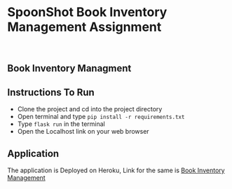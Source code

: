 # SpoonShot Book Inventory Management Assignment
<!-- ## Assignment for SDE - Intern (Applications) [Link](https://summergeeks.in/static/assignments/summergeeks%202020%20-%20SDE%20Assignment.pdf)  -->
<br/>

## Book Inventory Managment 
  
<!-- An application, which can capture the Name, email address, phone no of the visitor and the host on the front end.  
At the back end, once the user enters the information in the form, the backend store all of the information with time stamp of the entry.  
This triggers an email and an SMS to the host informing him of the details of the visitor.     
There is also a provision of the checkout time which the guest can provide once he leaves. This triggers an email to the guest with the complete form which include:
1. Name
2. Phone
3. Check-in time
4. Check-out time
5. Host name 
6. Address visited -->

## Instructions To Run

* Clone the project and cd into the project directory
* Open terminal and type ```pip install -r requirements.txt```
* Type ```flask run``` in the terminal
* Open the Localhost link on your web browser

## Application
The application is Deployed on Heroku, Link for the same is [Book Inventory Management](https://spoonshot-bookinventory.herokuapp.com/)

<!-- This is how the Application looks


![What is looks like ](static/css/imgs/app.png) -->

<!-- ## Approach



To capture the details of User and Host the idea is Simple

* First created a html page in which User can enter his/her and host details
* For Check-in if the User doesn't enter host details an alert will be given to him stating that no host details added, on successful completion of the form User and
Host Details will get saved in database and also Host will get a sms and email having Visitor Details
* To Store User and Host data Sqlite database is used, ```Flask-SQLAlchemy``` let us do that
* For sms, ```Fast2sms``` dev api is used
* For email, python inbuilt library ```smtplib``` is used also dependency ```Flask-Mail```
* Now more users can check-in with the same procedure or previous one who already are checked-in can check-out
* To Check-out user has to select check-out option and enter his/her details if the details entered are wrong they will alerted that user doesn't exists, basically for check-out phone number should be correct as phone number being a primary key it is used to retrieve data from database
* Once details retrieved a mail is sent to the user stating his/her visit details

## Dependencies Used

* Flask
* Flask-Mail
* Flask-SQLAlchemy
* Jinja2
* requests
* SQLAlchemy -->
